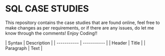 # SQL CASE STUDIES
<p> This repository contains the case studies that are found online, feel free to make changes as per requirements, or if there are any issues, do let me know through the comments! </n> Enjoy Coding!!</p>
| Syntax | Description |
| ----------- | ----------- |
| Header | Title |
| Paragraph | Text |
